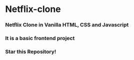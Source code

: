 # Netflix-clone
### Netflix Clone in Vanilla HTML, CSS and Javascript
### It is a basic frontend project
### Star this Repository!
